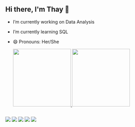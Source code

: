 ## Hi there, I'm Thay 👋

- I’m currently working on Data Analysis
- I’m currently learning SQL
- 😄 Pronouns: Her/She

  <a href="https://github.com/tahvicentini/github-readme-stats">
  <img height=180 src="https://github-readme-stats.vercel.app/api?username=tahvicentini&show_icons=true&theme=tokyonight"/>
  <img height=180 src="https://github-readme-stats.vercel.app/api/top-langs/?username=tahvicentini&layout=compact&theme=tokyonight"/>
  </a>

##

  <img src="https://img.shields.io/badge/Jupyter-F37626.svg?&style=for-the-badge&logo=Jupyter&logoColor=white" />
  <img src="https://img.shields.io/badge/Pandas-2C2D72?style=for-the-badge&logo=pandas&logoColor=white" />
  <img src="https://img.shields.io/badge/Python-FFD43B?style=for-the-badge&logo=python&logoColor=blue" />
  <img src="https://img.shields.io/badge/Google%20Sheets-34A853?style=for-the-badge&logo=google-sheets&logoColor=white" />
  <img src="https://img.shields.io/badge/Microsoft_Excel-217346?style=for-the-badge&logo=microsoft-excel&logoColor=white" />
</a>
